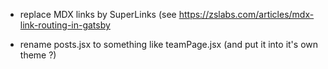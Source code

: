 - replace MDX links by SuperLinks (see https://zslabs.com/articles/mdx-link-routing-in-gatsby

- rename posts.jsx to something like teamPage.jsx (and put it into it's own theme ?)
